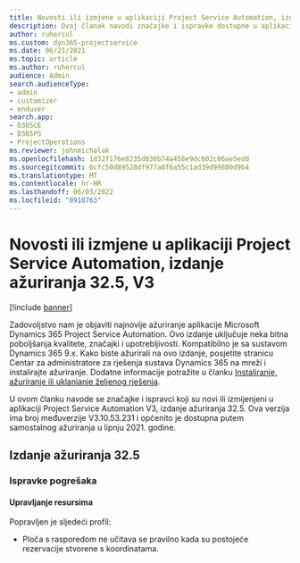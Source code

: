 ```yaml
---
title: Novosti ili izmjene u aplikaciji Project Service Automation, izdanje ažuriranja 32.5, V3
description: Ovaj članak navodi značajke i ispravke dostupne u aplikaciji Project Service Automation, izdanje ažuriranja 32.5, V3.
author: ruhercul
ms.custom: dyn365-projectservice
ms.date: 06/21/2021
ms.topic: article
ms.author: ruhercul
audience: Admin
search.audienceType:
- admin
- customizer
- enduser
search.app:
- D365CE
- D365PS
- ProjectOperations
ms.reviewer: johnmichalak
ms.openlocfilehash: 1d32f176e8235d030b74a458e9dc602c06ae5ed0
ms.sourcegitcommit: 6cfc50d89528df977a8f6a55c1ad39d99800d9b4
ms.translationtype: MT
ms.contentlocale: hr-HR
ms.lasthandoff: 06/03/2022
ms.locfileid: "8918763"
---
```

# <a name="whats-new-or-changed-in-project-service-automation-update-release-325-v3"></a>Novosti ili izmjene u aplikaciji Project Service Automation, izdanje ažuriranja 32.5, V3

[!include [banner](../includes/psa-now-project-operations.md)]

Zadovoljstvo nam je objaviti najnovije ažuriranje aplikacije Microsoft Dynamics 365 Project Service Automation. Ovo izdanje uključuje neka bitna poboljšanja kvalitete, značajki i upotrebljivosti. Kompatibilno je sa sustavom Dynamics 365 9.x. Kako biste ažurirali na ovo izdanje, posjetite stranicu Centar za administratore za rješenja sustava Dynamics 365 na mreži i instalirajte ažuriranje. Dodatne informacije potražite u članku [Instaliranje, ažuriranje ili uklanjanje željenog rješenja](/power-platform/admin/install-remove-preferred-solution).

U ovom članku navode se značajke i ispravci koji su novi ili izmijenjeni u aplikaciji Project Service Automation V3, izdanje ažuriranja 32.5. Ova verzija ima broj međuverzije V3.10.53.231 i općenito je dostupna putem samostalnog ažuriranja u lipnju 2021. godine.

## <a name="update-release-325"></a>Izdanje ažuriranja 32.5

### <a name="bug-fixes"></a>Ispravke pogrešaka

#### <a name="resource-management"></a>Upravljanje resursima

Popravljen je sljedeći profil:

- Ploča s rasporedom ne učitava se pravilno kada su postojeće rezervacije stvorene s koordinatama.

